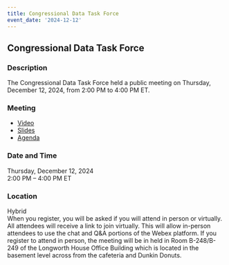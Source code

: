 ```yaml
---
title: Congressional Data Task Force  
event_date: '2024-12-12'
---
```


## Congressional Data Task Force  

### Description  
The Congressional Data Task Force held a public meeting on Thursday, December 12, 2024, from 2:00 PM to 4:00 PM ET. 
  
### Meeting  
* [Video](https://vimeo.com/1040563425/32c1cbb97d)  
* [Slides](https://usgpo.github.io/innovation/resources/CDTF20241212/SlideDeck-CongressionalDataTaskForce-CDTF-2024-December-PublicMeeting-released.pdf)  
* [Agenda](https://usgpo.github.io/innovation/resources/CDTF20241212/agenda-december-cdtf.pdf) 
         
### Date and Time  
Thursday, December 12, 2024  
2:00 PM – 4:00 PM ET  

### Location  
Hybrid  
When you register, you will be asked if you will attend in person or virtually. All attendees will receive a link to join virtually. This will allow in-person attendees to use the chat and Q&A portions of the Webex platform. If you register to attend in person, the meeting will be in held in Room B-248/B-249 of the Longworth House Office Building which is located in the basement level across from the cafeteria and Dunkin Donuts.  


 


